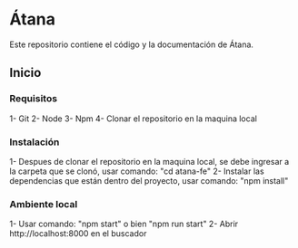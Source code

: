 # Átana

Este repositorio contiene el código y la documentación de Átana.

## Inicio

### Requisitos

  1- Git
  2- Node
  3- Npm
  4- Clonar el repositorio en la maquina local

### Instalación

  1- Despues de clonar el repositorio en la maquina local, se debe ingresar a la carpeta que se clonó, usar comando:
      "cd atana-fe"
  2- Instalar las dependencias que están dentro del proyecto, usar comando:
      "npm install"

### Ambiente local

  1- Usar comando: "npm start" o bien "npm run start"
  2- Abrir http://localhost:8000 en el buscador
